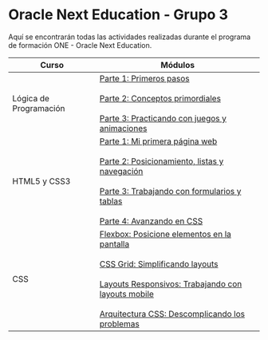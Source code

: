 # Oracle Next Education - Grupo 3

Aquí se encontrarán todas las actividades realizadas durante el programa de formación ONE - Oracle Next Education.

| Curso | Módulos |
|---|---|
| Lógica de Programación | [Parte 1: Primeros pasos](https://github.com/GabrielCruz00/ONE/tree/main/LogicaDeProgramacion/LP_Parte1) <br><br> [Parte 2: Conceptos primordiales](https://github.com/GabrielCruz00/ONE/tree/main/LogicaDeProgramacion/LP_Parte2) <br><br> [Parte 3: Practicando con juegos y animaciones](https://github.com/GabrielCruz00/ONE/tree/main/LogicaDeProgramacion/LP_Parte3) |
| HTML5 y CSS3 | [Parte 1: Mi primera página web](https://github.com/GabrielCruz00/ONE/tree/main/HTML5yCSS3/HTML5_CSS3_Parte1) <br><br> [Parte 2: Posicionamiento, listas y navegación](https://github.com/GabrielCruz00/ONE/tree/main/HTML5yCSS3/HTML5_CSS3_Parte2) <br><br> [Parte 3: Trabajando con formularios y tablas](https://github.com/GabrielCruz00/ONE/tree/main/HTML5yCSS3/HTML5_CSS3_Parte3) <br><br> [Parte 4: Avanzando en CSS](https://github.com/GabrielCruz00/ONE/tree/main/HTML5yCSS3/HTML5_CSS3_Parte4) |
| CSS | [Flexbox: Posicione elementos en la pantalla](https://github.com/GabrielCruz00/ONE/tree/main/CSS/Flexbox) <br> <br> [CSS Grid: Simplificando layouts](https://github.com/GabrielCruz00/ONE/tree/main/CSS/CSS%20Grid) <br><br> [Layouts Responsivos: Trabajando con layouts mobile](https://github.com/GabrielCruz00/ONE/tree/main/CSS/Layouts%20Responsivos) <br><br> [Arquitectura CSS: Descomplicando los problemas](https://github.com/GabrielCruz00/ONE/tree/main/CSS/Arquitectura%20CSS) |